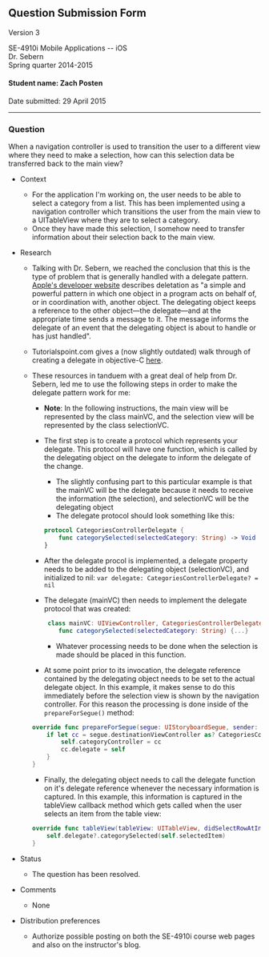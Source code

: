 ## Question Submission Form

Version 3

SE-4910i Mobile Applications -- iOS	 
Dr. Sebern  
Spring quarter 2014-2015

#### Student name: Zach Posten

Date submitted: 29 April 2015

---

### Question

When a navigation controller is used to transition the user to a different view where they need to make a selection, how can this selection data be transferred back to the main view?

*	Context
	*	For the application I'm working on, the user needs to be able to select a category from a list.  This has been implemented using a navigation controller which transitions the user from the main view to a UITableView where they are to select a category.
	*	Once they have made this selection, I somehow need to transfer information about their selection back to the main view.
*	Research
	*	Talking with Dr. Sebern, we reached the conclusion that this is the type of problem that is generally handled with a delegate pattern.  [Apple's developer website](https://developer.apple.com/library/ios/documentation/General/Conceptual/DevPedia-CocoaCore/Delegation.html) describes deletation as "a simple and powerful pattern in which one object in a program acts on behalf of, or in coordination with, another object. The delegating object keeps a reference to the other object—the delegate—and at the appropriate time sends a message to it. The message informs the delegate of an event that the delegating object is about to handle or has just handled".
	*	Tutorialspoint.com gives a (now slightly outdated) walk through of creating a delegate in objective-C [here](http://www.tutorialspoint.com/ios/ios_delegates.htm).
	*	These resources in tanduem with a great deal of help from Dr. Sebern, led me to use the following steps in order to make the delegate pattern work for me:
		*	**Note**:  In the following instructions, the main view will be represented  by the class mainVC, and the selection view will be represented by the class selectionVC.
		*	The first step is to create a protocol which represents your delegate.  This protocol will have one function, which is called by the delegating object on the delegate to inform the delegate of the change.
			*	The slightly confusing part to this particular example is that the mainVC will be the delegate because it needs to receive the information (the selection), and selectionVC will be the delegating object
			*	The delegate protocol should look something like this:

			```swift
			protocol CategoriesControllerDelegate {
			    func categorySelected(selectedCategory: String) -> Void
			}
			```
			
		*	After the delegate procol is implemented, a delegate property needs to be added to the delegating object (selectionVC), and initialized to nil:
			```var delegate: CategoriesControllerDelegate? = nil```
		*	The delegate (mainVC) then needs to implement the delegate protocol that was created:
		
			```swift
			 class mainVC: UIViewController, CategoriesControllerDelegate{...}
			    func categorySelected(selectedCategory: String) {...}
			```
			
			*	Whatever processing needs to be done when the selection is made should be placed in this function.

		*	At some point prior to its invocation, the delegate reference contained by the delegating object needs to be set to the actual delegate object.  In this example, it makes sense to do this immediately before the selection view is shown by the navigation controller.  For this reason the processing is done inside of the `prepareForSegue()` method:

		```swift
		override func prepareForSegue(segue: UIStoryboardSegue, sender: AnyObject?) {
			if let cc = segue.destinationViewController as? CategoriesController {
				self.categoryController = cc
				cc.delegate = self
			}
		}
		```

		*	Finally, the delegating object needs to call the delegate function on it's delegate reference whenever the necessary information is captured.  In this example, this information is captured in the tableView callback method which gets called when the user selects an item from the table view:

		```swift
		override func tableView(tableView: UITableView, didSelectRowAtIndexPath indexPath: NSIndexPath) {
			self.delegate?.categorySelected(self.selectedItem)
		}
		```

*	Status
	*	The question has been resolved.
*	Comments
	*	None

*	Distribution preferences
	*	Authorize possible posting on both the SE-4910i course web pages and also on the instructor's blog.
